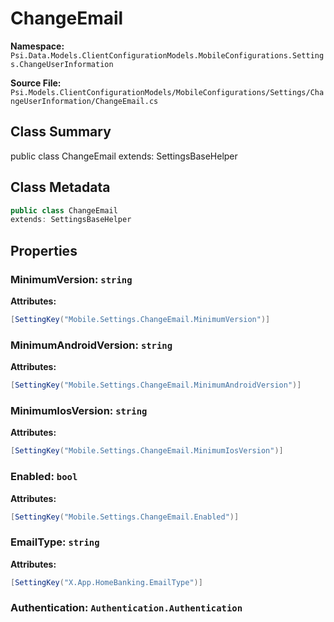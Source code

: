 # ChangeEmail

**Namespace:** `Psi.Data.Models.ClientConfigurationModels.MobileConfigurations.Settings.ChangeUserInformation`

**Source File:** `Psi.Models.ClientConfigurationModels/MobileConfigurations/Settings/ChangeUserInformation/ChangeEmail.cs`

## Class Summary

public class ChangeEmail
extends: SettingsBaseHelper

## Class Metadata

```typescript
public class ChangeEmail
extends: SettingsBaseHelper
```

## Properties

### MinimumVersion: `string`

**Attributes:**
```csharp
[SettingKey("Mobile.Settings.ChangeEmail.MinimumVersion")]
```

### MinimumAndroidVersion: `string`

**Attributes:**
```csharp
[SettingKey("Mobile.Settings.ChangeEmail.MinimumAndroidVersion")]
```

### MinimumIosVersion: `string`

**Attributes:**
```csharp
[SettingKey("Mobile.Settings.ChangeEmail.MinimumIosVersion")]
```

### Enabled: `bool`

**Attributes:**
```csharp
[SettingKey("Mobile.Settings.ChangeEmail.Enabled")]
```

### EmailType: `string`

**Attributes:**
```csharp
[SettingKey("X.App.HomeBanking.EmailType")]
```

### Authentication: `Authentication.Authentication`

